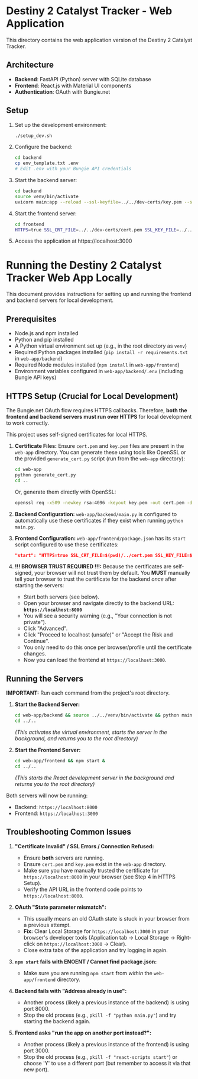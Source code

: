 # Destiny 2 Catalyst Tracker - Web Application

This directory contains the web application version of the Destiny 2 Catalyst Tracker.

## Architecture

- **Backend**: FastAPI (Python) server with SQLite database
- **Frontend**: React.js with Material UI components
- **Authentication**: OAuth with Bungie.net

## Setup

1. Set up the development environment:
   ```bash
   ./setup_dev.sh
   ```

2. Configure the backend:
   ```bash
   cd backend
   cp env_template.txt .env
   # Edit .env with your Bungie API credentials
   ```

3. Start the backend server:
   ```bash
   cd backend
   source venv/bin/activate
   uvicorn main:app --reload --ssl-keyfile=../../dev-certs/key.pem --ssl-certfile=../../dev-certs/cert.pem
   ```

4. Start the frontend server:
   ```bash
   cd frontend
   HTTPS=true SSL_CRT_FILE=../../dev-certs/cert.pem SSL_KEY_FILE=../../dev-certs/key.pem npm start
   ```

5. Access the application at https://localhost:3000 

# Running the Destiny 2 Catalyst Tracker Web App Locally

This document provides instructions for setting up and running the frontend and backend servers for local development.

## Prerequisites

-   Node.js and npm installed
-   Python and pip installed
-   A Python virtual environment set up (e.g., in the root directory as `venv`)
-   Required Python packages installed (`pip install -r requirements.txt` in `web-app/backend`)
-   Required Node modules installed (`npm install` in `web-app/frontend`)
-   Environment variables configured in `web-app/backend/.env` (including Bungie API keys)

## HTTPS Setup (Crucial for Local Development)

The Bungie.net OAuth flow requires HTTPS callbacks. Therefore, **both the frontend and backend servers must run over HTTPS** for local development to work correctly.

This project uses self-signed certificates for local HTTPS.

1.  **Certificate Files:** Ensure `cert.pem` and `key.pem` files are present in the `web-app` directory. You can generate these using tools like OpenSSL or the provided `generate_cert.py` script (run from the `web-app` directory):
    ```bash
    cd web-app
    python generate_cert.py
    cd ..
    ```
    Or, generate them directly with OpenSSL:
    ```bash
    openssl req -x509 -newkey rsa:4096 -keyout key.pem -out cert.pem -days 365 -nodes -subj "/CN=localhost"
    ```

2.  **Backend Configuration:** `web-app/backend/main.py` is configured to automatically use these certificates if they exist when running `python main.py`.

3.  **Frontend Configuration:** `web-app/frontend/package.json` has its `start` script configured to use these certificates:
    ```json
    "start": "HTTPS=true SSL_CRT_FILE=$(pwd)/../cert.pem SSL_KEY_FILE=$(pwd)/../key.pem react-scripts start"
    ```

4.  **!!! BROWSER TRUST REQUIRED !!!:** Because the certificates are self-signed, your browser will not trust them by default. You **MUST** manually tell your browser to trust the certificate for the backend *once* after starting the servers:
    *   Start both servers (see below).
    *   Open your browser and navigate directly to the backend URL: **`https://localhost:8000`**
    *   You will see a security warning (e.g., "Your connection is not private").
    *   Click "Advanced".
    *   Click "Proceed to localhost (unsafe)" or "Accept the Risk and Continue".
    *   You only need to do this once per browser/profile until the certificate changes.
    *   Now you can load the frontend at `https://localhost:3000`.

## Running the Servers

**IMPORTANT:** Run each command from the project's root directory.

1.  **Start the Backend Server:**
    ```bash
    cd web-app/backend && source ../../venv/bin/activate && python main.py &
    cd ../..
    ```
    *(This activates the virtual environment, starts the server in the background, and returns you to the root directory)*

2.  **Start the Frontend Server:**
    ```bash
    cd web-app/frontend && npm start &
    cd ../..
    ```
    *(This starts the React development server in the background and returns you to the root directory)*

Both servers will now be running:
*   Backend: `https://localhost:8000`
*   Frontend: `https://localhost:3000`

## Troubleshooting Common Issues

1.  **"Certificate Invalid" / SSL Errors / Connection Refused:**
    *   Ensure **both** servers are running.
    *   Ensure `cert.pem` and `key.pem` exist in the `web-app` directory.
    *   Make sure you have manually trusted the certificate for `https://localhost:8000` in your browser (see Step 4 in HTTPS Setup).
    *   Verify the API URL in the frontend code points to `https://localhost:8000`.

2.  **OAuth "State parameter mismatch":**
    *   This usually means an old OAuth state is stuck in your browser from a previous attempt.
    *   **Fix:** Clear Local Storage for `https://localhost:3000` in your browser's developer tools (Application tab -> Local Storage -> Right-click on `https://localhost:3000` -> Clear).
    *   Close extra tabs of the application and try logging in again.

3.  **`npm start` fails with ENOENT / Cannot find package.json:**
    *   Make sure you are running `npm start` from *within* the `web-app/frontend` directory.

4.  **Backend fails with "Address already in use":**
    *   Another process (likely a previous instance of the backend) is using port 8000.
    *   Stop the old process (e.g., `pkill -f "python main.py"`) and try starting the backend again.

5.  **Frontend asks "run the app on another port instead?":**
    *   Another process (likely a previous instance of the frontend) is using port 3000.
    *   Stop the old process (e.g., `pkill -f "react-scripts start"`) or choose 'Y' to use a different port (but remember to access it via that new port). 